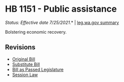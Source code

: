 # HB 1151 - Public assistance
*Status: Effective date 7/25/2021*.* | [leg.wa.gov summary](https://app.leg.wa.gov/billsummary?BillNumber=1151&Year=2021)

Bolstering economic recovery.

## Revisions
* [Original Bill](1/)
* [Substitute Bill](S/)
* [Bill as Passed Legislature](S.PL/)
* [Session Law](S.SL/)
